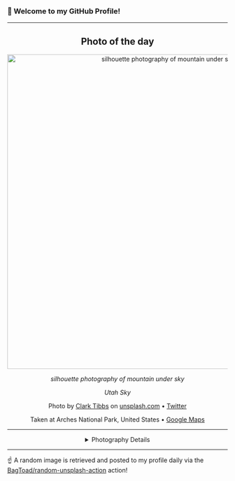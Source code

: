 ### 👋 Welcome to my GitHub Profile!

----
<div align="center">

## Photo of the day
  
  <a href="https://unsplash.com/photos/silhouette-photography-of-mountain-under-sky-kwVdnDhT7OI"><img width="720" src="https://images.unsplash.com/photo-1539485630551-061fb583fa41?crop=entropy&cs=tinysrgb&fit=max&fm=jpg&ixid=M3w1OTQ0OTd8MHwxfHJhbmRvbXx8fHx8fHx8fDE3NTk4MTc0NzB8&ixlib=rb-4.1.0&q=80&w=1080" alt="silhouette photography of mountain under sky"></a>
  
  <em>silhouette photography of mountain under sky</em>
  
  <em>Utah Sky</em>

  Photo by [Clark Tibbs](null) on [unsplash.com](https://unsplash.com/) • [Twitter](https://twitter.com/ClarkTibbs)
  
  Taken at Arches National Park, United States • [Google Maps](https://www.google.com/maps/search/?api=1&query=38.733081,-109.5925139)
  
  ---
  
<details>
<summary>Photography Details</summary>
  
| Parameter     | Value |
| ------------- | ----- |
| Camera Model  | Canon EOS 6D |
| Exposure Time | 15 |
| Aperture      | 2.0 |
| Focal Length  | 35.0 |
| ISO           | 1250 |
| Location      | Arches National Park, United States (United States) |
| Coordinates   | Latitude 38.733081, Longitude -109.5925139 |

</details>

</div>

----

☝️ A random image is retrieved and posted to my profile daily via the [BagToad/random-unsplash-action](https://github.com/BagToad/random-unsplash-action) action!
